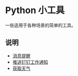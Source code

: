 # Python 小工具

一些适用于各种场景的简单的工具。

## 说明

- [消息提醒](Talk.pyw)
- [推送钉钉工作通知](DingMessage.py)
- [获取天气](openweathermap.py)
